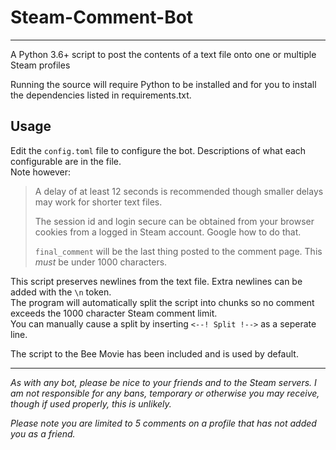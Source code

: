 # Steam-Comment-Bot
***

A Python 3.6+ script to post the contents of a text file onto one or multiple Steam profiles

Running the source will require Python to be installed and for you to install the dependencies listed in requirements.txt.

## Usage
Edit the `config.toml` file to configure the bot. Descriptions of what each configurable are in the file.  
Note however:

> A delay of at least 12 seconds is recommended though smaller delays may work for shorter text files.
> 
> The session id and login secure can be obtained from your browser cookies from a logged in Steam account. Google how to do that.
>
> `final_comment` will be the last thing posted to the comment page. This *must* be under 1000 characters.

This script preserves newlines from the text file. Extra newlines can be added with the `\n` token.  
The program will automatically split the script into chunks so no comment exceeds the 1000 character Steam comment limit.  
You can manually cause a split by inserting `<--! Split !-->` as a seperate line.

The script to the Bee Movie has been included and is used by default.

***
<em>As with any bot, please be nice to your friends and to the Steam servers.
I am not responsible for any bans, temporary or otherwise you may receive, though if used properly, this is unlikely.

Please note you are limited to 5 comments on a profile that has not added you as a friend.</em>
